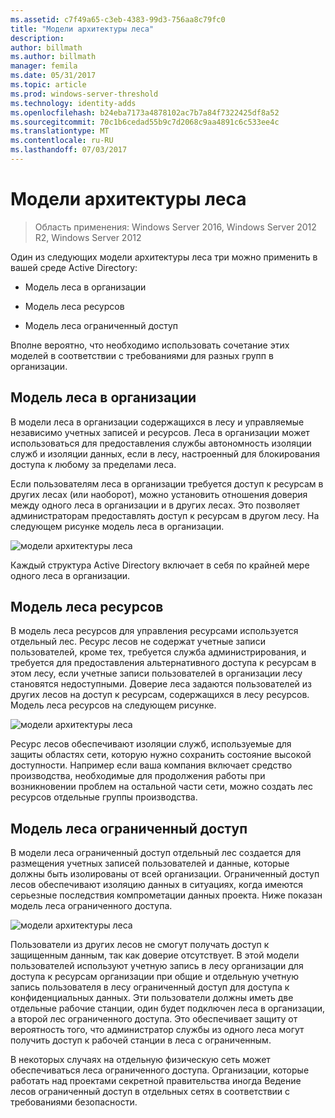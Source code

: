 ```yaml
---
ms.assetid: c7f49a65-c3eb-4383-99d3-756aa8c79fc0
title: "Модели архитектуры леса"
description: 
author: billmath
ms.author: billmath
manager: femila
ms.date: 05/31/2017
ms.topic: article
ms.prod: windows-server-threshold
ms.technology: identity-adds
ms.openlocfilehash: b24eba7173a4878102ac7b7a84f7322425df8a52
ms.sourcegitcommit: 70c1b6cedad55b9c7d2068c9aa4891c6c533ee4c
ms.translationtype: MT
ms.contentlocale: ru-RU
ms.lasthandoff: 07/03/2017
---
```

# <a name="forest-design-models"></a>Модели архитектуры леса

>Область применения: Windows Server 2016, Windows Server 2012 R2, Windows Server 2012

Один из следующих модели архитектуры леса три можно применить в вашей среде Active Directory:  
  
-   Модель леса в организации  
  
-   Модель леса ресурсов  
  
-   Модель леса ограниченный доступ  
  
Вполне вероятно, что необходимо использовать сочетание этих моделей в соответствии с требованиями для разных групп в организации.  
  
## <a name="organizational-forest-model"></a>Модель леса в организации  
В модели леса в организации содержащихся в лесу и управляемые независимо учетных записей и ресурсов. Леса в организации может использоваться для предоставления службы автономность изоляции служб и изоляции данных, если в лесу, настроенный для блокирования доступа к любому за пределами леса.  
  
Если пользователям леса в организации требуется доступ к ресурсам в других лесах (или наоборот), можно установить отношения доверия между одного леса в организации и в других лесах. Это позволяет администраторам предоставлять доступ к ресурсам в другом лесу. На следующем рисунке модель леса в организации.  
  
![модели архитектуры леса](media/Forest-Design-Models/b1ddb47e-78a5-49c7-bb21-d7421b7b84b8.gif)  
  
Каждый структура Active Directory включает в себя по крайней мере одного леса в организации.  
  
## <a name="resource-forest-model"></a>Модель леса ресурсов  
В модель леса ресурсов для управления ресурсами используется отдельный лес. Ресурс лесов не содержат учетные записи пользователей, кроме тех, требуется служба администрирования, и требуется для предоставления альтернативного доступа к ресурсам в этом лесу, если учетные записи пользователей в организации лесу становятся недоступными. Доверие леса задаются пользователей из других лесов на доступ к ресурсам, содержащихся в лесу ресурсов. Модель леса ресурсов на следующем рисунке.  
  
![модели архитектуры леса](media/Forest-Design-Models/c0b348a6-958c-4fc5-9035-e2d2a54d5573.gif)  
  
Ресурс лесов обеспечивают изоляции служб, используемые для защиты областях сети, которую нужно сохранить состояние высокой доступности. Например если ваша компания включает средство производства, необходимые для продолжения работы при возникновении проблем на остальной части сети, можно создать лес ресурсов отдельные группы производства.  
  
## <a name="restricted-access-forest-model"></a>Модель леса ограниченный доступ  
В модели леса ограниченный доступ отдельный лес создается для размещения учетных записей пользователей и данные, которые должны быть изолированы от всей организации. Ограниченный доступ лесов обеспечивают изоляцию данных в ситуациях, когда имеются серьезные последствия компрометации данных проекта. Ниже показан модель леса ограниченного доступа.  
  
![модели архитектуры леса](media/Forest-Design-Models/e49cfc8c-a58a-4386-93bd-d4a6ee00f89c.gif)  
  
Пользователи из других лесов не смогут получать доступ к защищенным данным, так как доверие отсутствует. В этой модели пользователей используют учетную запись в лесу организации для доступа к ресурсам организации при общие и отдельную учетную запись пользователя в лесу ограниченный доступ для доступа к конфиденциальных данных. Эти пользователи должны иметь две отдельные рабочие станции, один будет подключен леса в организации, а второй лес ограниченного доступа. Это обеспечивает защиту от вероятность того, что администратор службы из одного леса могут получить доступ к рабочей станции в леса с ограниченным.  
  
В некоторых случаях на отдельную физическую сеть может обеспечиваться леса ограниченного доступа. Организации, которые работать над проектами секретной правительства иногда Ведение лесов ограниченный доступ в отдельных сетях в соответствии с требованиями безопасности.  
  


